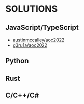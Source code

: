 # SOLUTIONS

## JavaScript/TypeScript

* [austinmccalley/aoc2022](https://github.com/austinmccalley/aoc2022)
* [g3ru1a/aoc2022](https://github.com/g3ru1a/aoc2022)

## Python

## Rust

## C/C++/C\#
